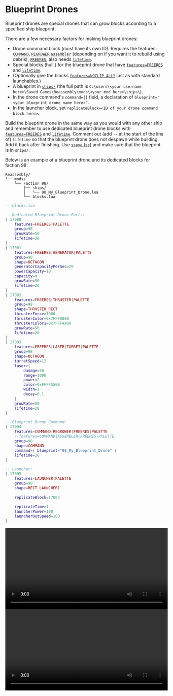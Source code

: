# Blueprint Drones

Blueprint drones are special drones that can grow blocks according to a specified ship blueprint.

There are a few necessary factors for making blueprint drones:
 - Drone command block (must have its own ID). Requires the features: [`COMMAND`](./commands.md), [`REGROWER`](./commands.html?highlight=regrower) [`assembler`](./commands.html?highlight=assembler) (depending on if you want it to rebuild using debris), [`FREERES`](./other_features_and_fields.md#commands-that-do-not-give-resources-on-death); also needs [`lifetime`](./other_features_and_fields.md#commands-that-do-not-give-resources-on-death).
 - Special blocks (hull,) for the blueprint drone that have [`features=FREERES`](./other_features_and_fields.md#commands-that-do-not-give-resources-on-death) and [`lifetime`](./other_features_and_fields.md#commands-that-do-not-give-resources-on-death).
 - (Optionally give the blocks [`features=NOCLIP_ALLY`](./noclipping_blocks.html?highlight=noclip_ally) just as with standard launchables.)
 - A blueprint in [`ships/`](./mod_structure.html?highlight=ships/) (the full path is `C:\users\<your username here>\Saved Games\Reassembly\mods\<your mod here>\ships\`).
 - In the drone command's `command={}` field, a declaration of `blueprint="<your blueprint drone name here>"`.
 - In the launcher block, set `replicateBlock=<ID of your drone command block here>`.

Build the blueprint drone in the same way as you would with any other ship and remember to use dedicated blueprint drone blocks with [`features=FREERES`](./other_features_and_fields.md#commands-that-do-not-give-resources-on-death) and [`lifetime`](./other_features_and_fields.md#commands-that-do-not-give-resources-on-death). Comment out (add `--` at the start of the line of) `lifetime` so that the blueprint drone does not despawn while building. Add it back after finishing. Use [`ssave` (`ss`)](./sandbox_basics.md#saving-modded-ships) and make sure that the blueprint is in `ships/`.

Below is an example of a blueprint drone and its dedicated blocks for faction 98:

```
Reassembly/
└── mods/
    └── Faction 98/
        ├── ships/
        │   └── 98_My_Blueprint_Drone.lua
        └── blocks.lua
```

```lua
-- blocks.lua

-- Dedicated Blueprint Drone Parts:
{ 17000
	features=FREERES|PALETTE
	group=98
	growRate=50
	lifetime=20
}
{ 17001
	features=FREERES|GENERATOR|PALETTE
	group=98
	shape=OCTAGON
	generatorCapacityPerSec=20
	powerCapacity=10
	capacity=0
	growRate=50
	lifetime=20
}
{ 17002
	features=FREERES|THRUSTER|PALETTE
	group=98
	shape=THRUSTER_RECT
	thrusterForce=1000
	thrusterColor=0x7FFF0000
	thrusterColor1=0x7FFFAA00
	growRate=50
	lifetime=20
}
{ 17003
	features=FREERES|LASER|TURRET|PALETTE
	group=98
	shape=OCTAGON
	turretSpeed=12
	laser={
		damage=50
		range=1000
		power=2
		color=0xFFFF5500
		width=2
		decay=0.1
	}
	growRate=50
	lifetime=20
}

-- Blueprint Drone Command:
{ 17004
	features=COMMAND|REGROWER|FREERES|PALETTE
	--features=COMMAND|ASSEMBLER|FREERES|PALETTE
	group=98
	shape=COMMAND
	command={ blueprint="98_My_Blueprint_Drone" }
	lifetime=20
}

-- Launcher:
{ 17005
	features=LAUNCHER|PALETTE
	group=98
	shape=RECT_LAUNCHER1
	
	replicateBlock=17004
	
    replicateTime=1
    launcherPower=100
    launcherOutSpeed=100
}
```

<video height=256 controls>
  <source src="diagrams/blueprint_drone.mp4" type="video/mp4">
  Your browser does not support the video tag.
</video>

<video height=256 controls>
  <source src="diagrams/blueprint_drone_deconstructing.mp4" type="video/mp4">
  Your browser does not support the video tag.
</video>